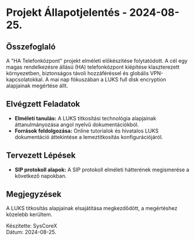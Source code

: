 # Projekt Állapotjelentés - 2024-08-25.

## Összefoglaló
A "HA Telefonközpont" projekt elméleti előkészítése folytatódott. A cél egy magas rendelkezésre állású (HA) telefonközpont kiépítése klaszterezett környezetben, biztonságos távoli hozzáféréssel és globális VPN-kapcsolatokkal. A mai nap fókuszában a LUKS full disk encryption alapjainak megértése állt.

## Elvégzett Feladatok
- **Elméleti tanulás:** A LUKS titkosítási technológia alapjainak áttanulmányozása angol nyelvű dokumentációkból.
- **Források feldolgozása:** Online tutorialok és hivatalos LUKS dokumentáció áttekintése a lemeztitkosítás konfigurációjáról.

## Tervezett Lépések
- **SIP protokoll alapok:** A SIP protokoll elméleti hátterének megismerése a következő napokban.

## Megjegyzések
A LUKS titkosítás alapjainak elsajátítása megkezdődött, a megértéshez közelebb kerültem.

Készítette: SysCoreX  
Dátum: 2024-08-25.